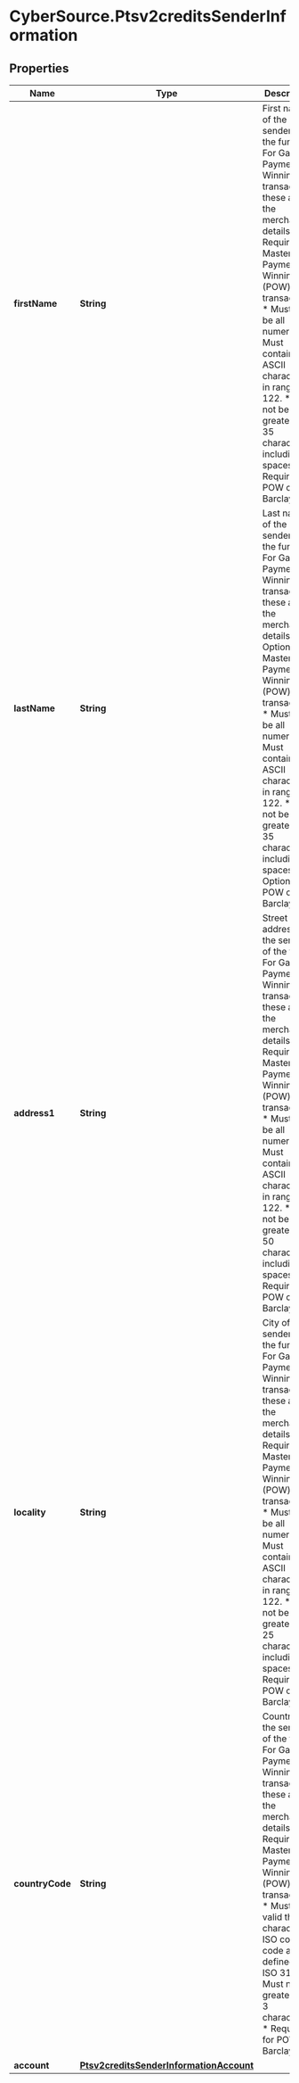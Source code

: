 # CyberSource.Ptsv2creditsSenderInformation

## Properties
Name | Type | Description | Notes
------------ | ------------- | ------------- | -------------
**firstName** | **String** | First name of the sender of the funds. For Gaming Payment of Winnings transactions these are the merchant details. * Required for Mastercard Payment of Winnings (POW) transactions. * Must not be all numeric. * Must contain only ASCII characters in range 32-122. * Must not be greater than 35 characters including spaces. * Required for POW on Barclays.  | [optional] 
**lastName** | **String** | Last name of the sender of the funds. For Gaming Payment of Winnings transactions these are the merchant details. * Optional for Mastercard Payment of Winnings (POW) transactions. * Must not be all numeric. * Must contain only ASCII characters in range 32-122. * Must not be greater than 35 characters including spaces. * Optional for POW on Barclays.  | [optional] 
**address1** | **String** | Street address of the sender of the funds. For Gaming Payment of Winnings transactions these are the merchant details. * Required for Mastercard Payment of Winnings (POW) transactions. * Must not be all numeric. * Must contain only ASCII characters in range 32-122. * Must not be greater than 50 characters including spaces. * Required for POW on Barclays.  | [optional] 
**locality** | **String** | City of the sender of the funds. For Gaming Payment of Winnings transactions these are the merchant details. * Required for Mastercard Payment of Winnings (POW) transactions. * Must not be all numeric. * Must contain only ASCII characters in range 32-122. * Must not be greater than 25 characters including spaces. * Required for POW on Barclays.  | [optional] 
**countryCode** | **String** | Country of the sender of the funds. For Gaming Payment of Winnings transactions these are the merchant details. * Required for Mastercard Payment of Winnings (POW) transactions. * Must be a valid three character ISO country code as defined by ISO 3166. * Must not be greater than 3 characters. * Required for POW on Barclays.  | [optional] 
**account** | [**Ptsv2creditsSenderInformationAccount**](Ptsv2creditsSenderInformationAccount.md) |  | [optional] 


